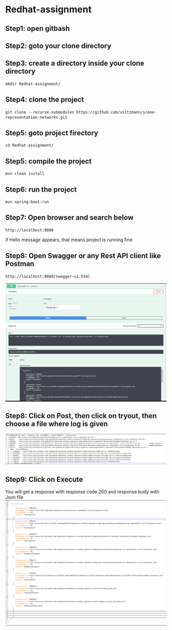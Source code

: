 # Redhat-assignment
## Step1: open gitbash
## Step2: goto your clone directory
## Step3: create a directory inside your clone directory
```
mkdir Redhat-assignment/
```
## Step4: clone the project
```
git clone --recurse-submodules https://github.com/vsitzmann/scene-representation-networks.git
```
## Step5: goto project firectory
```
cd Redhat-assignment/
```
## Step5: compile the project
```
mvn clean install
```
## Step6: run the project
```
mvn spring-boot:run
```
## Step7: Open browser and search below
```
http://localhost:8080
```
if Hello message appears, that means project is running fine
## Step8: Open Swagger or any Rest API client like Postman
```
http://localhost:8080/swagger-ui.html
```
![title](swagger.PNG)
## Step8: Click on Post, then click on tryout, then choose a file where log is given
![title](logfile.PNG)
## Step9: Click on Execute
You will get a response with response code 200 and response body with Json file
![title](response.PNG)
